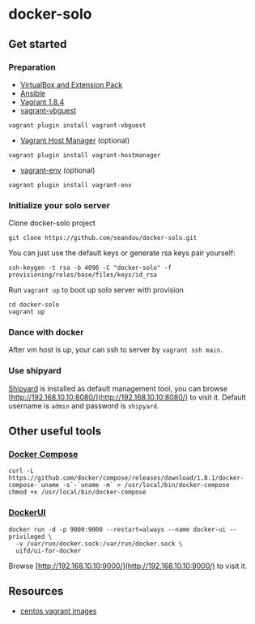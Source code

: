 # docker-solo

## Get started

### Preparation

- [VirtualBox and Extension Pack](https://www.virtualbox.org/wiki/Downloads)
- [Ansible](http://docs.ansible.com/ansible/intro_installation.html#installation)
- [Vagrant 1.8.4](https://releases.hashicorp.com/vagrant/1.8.4/)
- [vagrant-vbguest](https://github.com/dotless-de/vagrant-vbguest)

```
vagrant plugin install vagrant-vbguest
```

- [Vagrant Host Manager](https://github.com/devopsgroup-io/vagrant-hostmanager) (optional)

```
vagrant plugin install vagrant-hostmanager
```

- [vagrant-env](https://github.com/gosuri/vagrant-env) (optional)

```
vagrant plugin install vagrant-env
```

### Initialize your solo server

Clone docker-solo project

```
git clone https://github.com/seandou/docker-solo.git
```

You can just use the default keys or generate rsa keys pair yourself:

```
ssh-keygen -t rsa -b 4096 -C "docker-solo" -f provisioning/roles/base/files/keys/id_rsa
```

Run `vagrant up` to boot up solo server with provision

```
cd docker-solo
vagrant up
```

### Dance with docker

After vm host is up, your can ssh to server by `vagrant ssh main`.

### Use shipyard

[Shipyard](http://shipyard-project.com/) is installed as default management tool, you can browse [http://192.168.10.10:8080/](http://192.168.10.10:8080/) to visit it. Default username is `admin` and password is `shipyard`.

## Other useful tools

### [Docker Compose](https://docs.docker.com/compose/overview/)

```
curl -L https://github.com/docker/compose/releases/download/1.8.1/docker-compose-`uname -s`-`uname -m` > /usr/local/bin/docker-compose
chmod +x /usr/local/bin/docker-compose
```

### [DockerUI](https://github.com/kevana/ui-for-docker)

```
docker run -d -p 9000:9000 --restart=always --name docker-ui --privileged \
  -v /var/run/docker.sock:/var/run/docker.sock \
  uifd/ui-for-docker
```

Browse [http://192.168.10.10:9000/](http://192.168.10.10:9000/) to visit it.

## Resources

- [centos vagrant images](http://cloud.centos.org/centos/7/vagrant/x86_64/images/)
